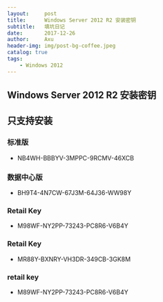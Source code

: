 ```yaml
---
layout:     post
title:      Windows Server 2012 R2 安装密钥
subtitle:   填坑日记
date:       2017-12-26
author:     Axu
header-img: img/post-bg-coffee.jpeg
catalog: true
tags:
    - Windows 2012
---
```


## Windows Server 2012 R2 安装密钥
**只支持安装**
---
### 标准版 
- NB4WH-BBBYV-3MPPC-9RCMV-46XCB
### 数据中心版 

- BH9T4-4N7CW-67J3M-64J36-WW98Y

### Retail Key
- M98WF-NY2PP-73243-PC8R6-V6B4Y 
### Retail Key
- MR88Y-BXNRY-VH3DR-349CB-3GK8M 
### retail key
- M89WF-NY2PP-73243-PC8R6-V6B4Y 